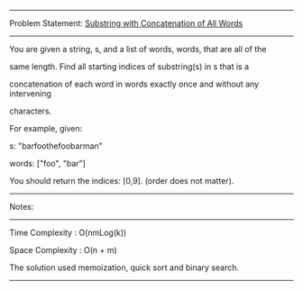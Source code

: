 ******************************************************************************
Problem Statement: [Substring with Concatenation of All Words](https://leetcode.com/problems/substring-with-concatenation-of-all-words/)
******************************************************************************
You are given a string, s, and a list of words, words, that are all of the

same length. Find all starting indices of substring(s) in s that is a

concatenation of each word in words exactly once and without any intervening

characters.

For example, given:

s: "barfoothefoobarman"

words: ["foo", "bar"]

You should return the indices: [0,9].
(order does not matter).

******************************************************************************
Notes: 
******************************************************************************
Time Complexity : O(nmLog(k))

Space Complexity : O(n + m)

The solution used memoization, quick sort and binary search.

******************************************************************************
